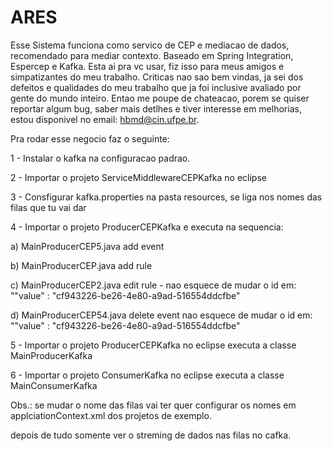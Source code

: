 # ARES

Esse Sistema funciona como servico de CEP e mediacao de dados, recomendado para mediar contexto. Baseado em Spring Integration, Espercep e Kafka. Esta ai pra vc usar, fiz isso para meus amigos e simpatizantes do meu trabalho. Criticas nao sao bem vindas, ja sei dos defeitos e qualidades do meu trabalho que ja foi inclusive avaliado por gente do mundo inteiro. Entao me poupe de chateacao, porem se quiser reportar algum bug, saber mais detlhes e tiver interesse em melhorias, estou disponivel no email: hbmd@cin.ufpe.br. 

Pra rodar esse negocio faz o seguinte: 

1 - Instalar o kafka na configuracao padrao.

2 - Importar o projeto ServiceMiddlewareCEPKafka no eclipse

3 - Consfigurar kafka.properties na pasta resources, se liga nos nomes das filas que tu vai dar

4 - Importar o projeto ProducerCEPKafka e executa na sequencia:

a) MainProducerCEP5.java add event

b) MainProducerCEP.java add rule

c) MainProducerCEP2.java edit rule - nao esquece de mudar o id em: "\"value\" : \"cf943226-be26-4e80-a9ad-516554ddcfbe\"

d) MainProducerCEP54.java delete event nao esquece de mudar o id em: "\"value\" : \"cf943226-be26-4e80-a9ad-516554ddcfbe\"

5 - Importar o projeto ProducerCEPKafka no eclipse executa a classe MainProducerKafka

6 - Importar o projeto ConsumerKafka no eclipse executa a classe MainConsumerKafka

Obs.: se mudar o nome das filas vai ter quer configurar os nomes em applciationContext.xml dos projetos de exemplo.

depois de tudo somente ver o streming de dados nas filas no cafka.
